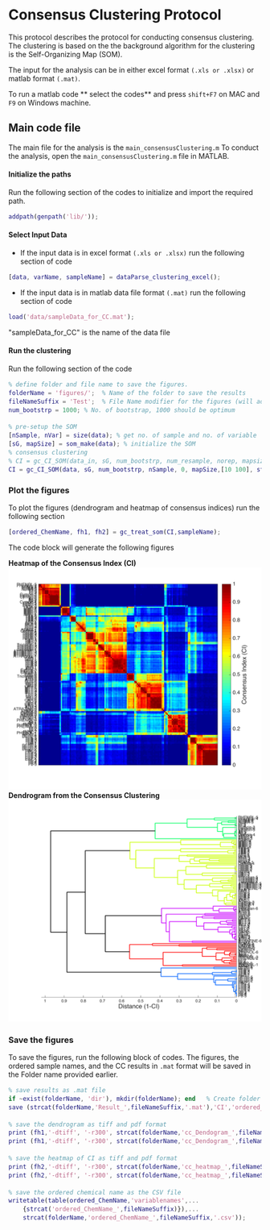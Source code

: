 # Consensus Clustering Protocol

This protocol describes the protocol for conducting consensus clustering. The clustering is based on the the background algorithm for the clustering is the Self-Organizing Map (SOM).  

The input for the analysis can be in either excel format ``(.xls or .xlsx)`` or matlab format ``(.mat)``.

To run a matlab code ** select the codes** and press ``shift+F7`` on MAC and ``F9`` on Windows machine.
## Main code file
The main file for the analysis is the ``main_consensusClustering.m``
To conduct the analysis, open the ``main_consensusClustering.m`` file in MATLAB.

#### Initialize the paths
Run  the following section of the codes to initialize and import the required path.
```matlab
addpath(genpath('lib/'));
```
#### Select Input Data

* If the input data is in excel format ``(.xls or .xlsx)`` run the following section of code
```matlab
[data, varName, sampleName] = dataParse_clustering_excel();
```
* If the input data is in matlab data file format ``(.mat)`` run the following section of code
```matlab
load('data/sampleData_for_CC.mat');
```
"sampleData_for_CC" is the name of the data file

#### Run the clustering
Run the following section of the code
```matlab
% define folder and file name to save the figures.
folderName = 'figures/';  % Name of the folder to save the results
fileNameSuffix = 'Test';  % File Name modifier for the figures (will add the text to the end of the file name)
num_bootstrp = 1000; % No. of bootstrap, 1000 should be optimum

% pre-setup the SOM
[nSample, nVar] = size(data); % get no. of sample and no. of variable
[sG, mapSize] = som_make(data); % initialize the SOM
% consensus clustering
% CI = gc_CI_SOM(data_in, sG, num_bootstrp, num_resample, norep, mapsize, training, data_name)
CI = gc_CI_SOM(data, sG, num_bootstrp, nSample, 0, mapSize,[10 100], strcat('Data_',fileNameSuffix));
```
### Plot the figures
To plot the figures (dendrogram and heatmap of consensus indices) run the following section
```matlab
[ordered_ChemName, fh1, fh2] = gc_treat_som(CI,sampleName);
```
The code block will generate the following figures

**Heatmap of the Consensus Index (CI)**
![CI Heatmap](lib/cc_heatmap_Test.png)
**Dendrogram from the Consensus Clustering**
![CC Dendrogram](lib/cc_Dendrogram_Test.png)

### Save the figures
To save the figures, run the following block of codes. The figures, the ordered sample names, and the CC results in ``.mat`` format will be saved in the Folder name provided earlier.
```matlab
% save results as .mat file
if ~exist(folderName, 'dir'), mkdir(folderName); end   % Create folder to save results if not exist
save (strcat(folderName,'Result_',fileNameSuffix,'.mat'),'CI','ordered_ChemName');

% save the dendrogram as tiff and pdf format
print (fh1,'-dtiff', '-r300', strcat(folderName,'cc_Dendogram_',fileNameSuffix,'.pdf'));
print (fh1,'-dtiff', '-r300', strcat(folderName,'cc_Dendogram_',fileNameSuffix,'.pdf'));

% save the heatmap of CI as tiff and pdf format
print (fh2,'-dtiff', '-r300', strcat(folderName,'cc_heatmap_',fileNameSuffix,'.pdf'));
print (fh2,'-dtiff', '-r300', strcat(folderName,'cc_heatmap_',fileNameSuffix,'.pdf'));

% save the ordered chemical name as the CSV file
writetable(table(ordered_ChemName,'variablenames',...
    {strcat('ordered_ChemName_',fileNameSuffix)}),...
    strcat(folderName,'ordered_ChemName_',fileNameSuffix,'.csv'));
```
